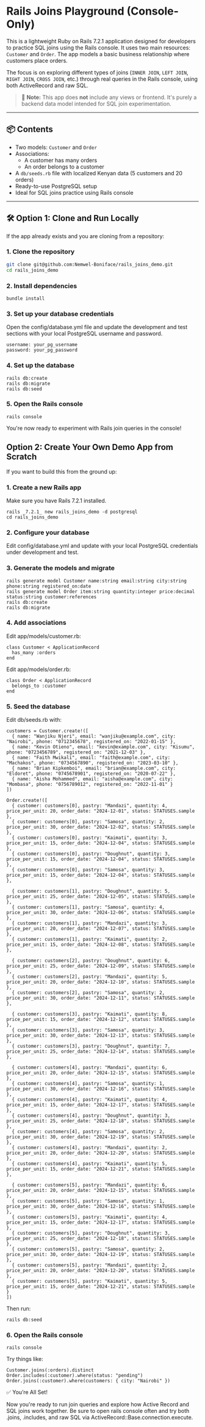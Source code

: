 # Rails Joins Playground (Console-Only)

This is a lightweight Ruby on Rails 7.2.1 application designed for developers to practice SQL joins using the Rails console. It uses two main resources: `Customer` and `Order`. The app models a basic business relationship where customers place orders.

The focus is on exploring different types of joins (`INNER JOIN`, `LEFT JOIN`, `RIGHT JOIN`, `CROSS JOIN`, etc.) through real queries in the Rails console, using both ActiveRecord and raw SQL.

> 🚫 **Note:** This app does **not** include any views or frontend. It's purely a backend data model intended for SQL join experimentation.

---

## 📦 Contents

- Two models: `Customer` and `Order`
- Associations:
  - A customer has many orders
  - An order belongs to a customer
- A `db/seeds.rb` file with localized Kenyan data (5 customers and 20 orders)
- Ready-to-use PostgreSQL setup
- Ideal for SQL joins practice using Rails console

---

## 🛠 Option 1: Clone and Run Locally

If the app already exists and you are cloning from a repository:

### 1. Clone the repository

```bash
git clone git@github.com:Nemwel-Boniface/rails_joins_demo.git
cd rails_joins_demo
```

### 2. Install dependencies

`bundle install`

### 3. Set up your database credentials

Open the config/database.yml file and update the development and test sections with your local PostgreSQL username and password.

```
username: your_pg_username
password: your_pg_password
```

### 4. Set up the database

```
rails db:create
rails db:migrate
rails db:seed
```

### 5. Open the Rails console

`rails console`

You're now ready to experiment with Rails join queries in the console!


## Option 2: Create Your Own Demo App from Scratch

If you want to build this from the ground up:

### 1. Create a new Rails app

Make sure you have Rails 7.2.1 installed.

```
rails _7.2.1_ new rails_joins_demo -d postgresql
cd rails_joins_demo
```

### 2. Configure your database

Edit config/database.yml and update with your local PostgreSQL credentials under development and test.

### 3. Generate the models and migrate

```
rails generate model Customer name:string email:string city:string phone:string registered_on:date
rails generate model Order item:string quantity:integer price:decimal status:string customer:references
rails db:create
rails db:migrate
```

### 4. Add associations

Edit app/models/customer.rb:

```
class Customer < ApplicationRecord
  has_many :orders
end
```

Edit app/models/order.rb:

```
class Order < ApplicationRecord
  belongs_to :customer
end
```

### 5. Seed the database

Edit db/seeds.rb with:

```
customers = Customer.create!([
  { name: "Wanjiku Njeri", email: "wanjiku@example.com", city: "Nairobi", phone: "0712345678", registered_on: "2022-01-15" },
  { name: "Kevin Otieno", email: "kevin@example.com", city: "Kisumu", phone: "0723456789", registered_on: "2021-12-03" },
  { name: "Faith Mwikali", email: "faith@example.com", city: "Machakos", phone: "0734567890", registered_on: "2023-03-10" },
  { name: "Brian Kipkemboi", email: "brian@example.com", city: "Eldoret", phone: "0745678901", registered_on: "2020-07-22" },
  { name: "Aisha Mohammed", email: "aisha@example.com", city: "Mombasa", phone: "0756789012", registered_on: "2022-11-01" }
])

Order.create!([
  { customer: customers[0], pastry: "Mandazi", quantity: 4, price_per_unit: 20, order_date: "2024-12-01", status: STATUSES.sample },
  { customer: customers[0], pastry: "Samosa", quantity: 2, price_per_unit: 30, order_date: "2024-12-02", status: STATUSES.sample },
  { customer: customers[0], pastry: "Kaimati", quantity: 3, price_per_unit: 15, order_date: "2024-12-04", status: STATUSES.sample },
  { customer: customers[0], pastry: "Doughnut", quantity: 3, price_per_unit: 15, order_date: "2024-12-04", status: STATUSES.sample },
  { customer: customers[0], pastry: "Samosa", quantity: 3, price_per_unit: 15, order_date: "2024-12-04", status: STATUSES.sample },
  
  { customer: customers[1], pastry: "Doughnut", quantity: 5, price_per_unit: 25, order_date: "2024-12-05", status: STATUSES.sample },
  { customer: customers[1], pastry: "Samosa", quantity: 4, price_per_unit: 30, order_date: "2024-12-06", status: STATUSES.sample },
  { customer: customers[1], pastry: "Mandazi", quantity: 3, price_per_unit: 20, order_date: "2024-12-07", status: STATUSES.sample },
  { customer: customers[1], pastry: "Kaimati", quantity: 2, price_per_unit: 15, order_date: "2024-12-08", status: STATUSES.sample },
  
  { customer: customers[2], pastry: "Doughnut", quantity: 6, price_per_unit: 25, order_date: "2024-12-09", status: STATUSES.sample },
  { customer: customers[2], pastry: "Mandazi", quantity: 5, price_per_unit: 20, order_date: "2024-12-10", status: STATUSES.sample },
  { customer: customers[2], pastry: "Samosa", quantity: 2, price_per_unit: 30, order_date: "2024-12-11", status: STATUSES.sample },

  { customer: customers[3], pastry: "Kaimati", quantity: 8, price_per_unit: 15, order_date: "2024-12-12", status: STATUSES.sample },
  { customer: customers[3], pastry: "Samosa", quantity: 3, price_per_unit: 30, order_date: "2024-12-13", status: STATUSES.sample },
  { customer: customers[3], pastry: "Doughnut", quantity: 7, price_per_unit: 25, order_date: "2024-12-14", status: STATUSES.sample },
  
  { customer: customers[4], pastry: "Mandazi", quantity: 6, price_per_unit: 20, order_date: "2024-12-15", status: STATUSES.sample },
  { customer: customers[4], pastry: "Samosa", quantity: 1, price_per_unit: 30, order_date: "2024-12-16", status: STATUSES.sample },
  { customer: customers[4], pastry: "Kaimati", quantity: 4, price_per_unit: 15, order_date: "2024-12-17", status: STATUSES.sample },
  { customer: customers[4], pastry: "Doughnut", quantity: 3, price_per_unit: 25, order_date: "2024-12-18", status: STATUSES.sample },
  { customer: customers[4], pastry: "Samosa", quantity: 2, price_per_unit: 30, order_date: "2024-12-19", status: STATUSES.sample },
  { customer: customers[4], pastry: "Mandazi", quantity: 2, price_per_unit: 20, order_date: "2024-12-20", status: STATUSES.sample },
  { customer: customers[4], pastry: "Kaimati", quantity: 5, price_per_unit: 15, order_date: "2024-12-21", status: STATUSES.sample },

  { customer: customers[5], pastry: "Mandazi", quantity: 6, price_per_unit: 20, order_date: "2024-12-15", status: STATUSES.sample },
  { customer: customers[5], pastry: "Samosa", quantity: 1, price_per_unit: 30, order_date: "2024-12-16", status: STATUSES.sample },
  { customer: customers[5], pastry: "Kaimati", quantity: 4, price_per_unit: 15, order_date: "2024-12-17", status: STATUSES.sample },
  { customer: customers[5], pastry: "Doughnut", quantity: 3, price_per_unit: 25, order_date: "2024-12-18", status: STATUSES.sample },
  { customer: customers[5], pastry: "Samosa", quantity: 2, price_per_unit: 30, order_date: "2024-12-19", status: STATUSES.sample },
  { customer: customers[5], pastry: "Mandazi", quantity: 2, price_per_unit: 20, order_date: "2024-12-20", status: STATUSES.sample },
  { customer: customers[5], pastry: "Kaimati", quantity: 5, price_per_unit: 15, order_date: "2024-12-21", status: STATUSES.sample }
])
```

Then run:

`rails db:seed`

### 6. Open the Rails console

`rails console`

Try things like:

```
Customer.joins(:orders).distinct
Order.includes(:customer).where(status: "pending")
Order.joins(:customer).where(customers: { city: "Nairobi" })
```

✅ You’re All Set!

Now you're ready to run join queries and explore how Active Record and SQL joins work together. Be sure to open rails console often and try both .joins, .includes, and raw SQL via ActiveRecord::Base.connection.execute.
